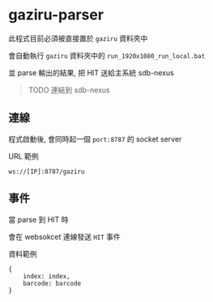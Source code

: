 
# gaziru-parser

此程式目前必須被直接置於 `gaziru` 資料夾中

會自動執行 `gaziru` 資料夾中的 `run_1920x1080_run_local.bat`

並 parse 輸出的結果, 把 HIT 送給主系統 sdb-nexus

> TODO 連結到 sdb-nexus

## 連線

程式啟動後, 會同時起一個 `port:8787` 的 socket server

URL 範例

```
ws://[IP]:8787/gaziru
```

## 事件

當 parse 到 HIT 時

會在 websokcet 連線發送 `HIT` 事件

資料範例

```
{
    index: index,
    barcode: barcode
}
```

